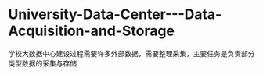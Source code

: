 # University-Data-Center---Data-Acquisition-and-Storage
学校大数据中心建设过程需要许多外部数据，需要整理采集，主要任务是负责部分类型数据的采集与存储
